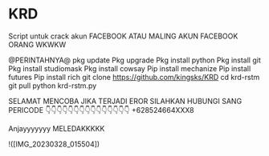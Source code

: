 # KRD
Script untuk crack akun FACEBOOK
ATAU MALING AKUN FACEBOOK ORANG WKWKW

@PERINTAHNYA@
pkg update
Pkg upgrade
Pkg install python
Pkg install git
Pkg install studiomask
Pkg install cowsay
Pip install mechanize
Pip install futures
Pip install rich
git clone https://github.com/kingsks/KRD
cd krd-rstm
git pull
python krd-rstm.py

SELAMAT MENCOBA JIKA TERJADI EROR
SILAHKAN HUBUNGI SANG PERICODE
👇👇👇👇👇👇👇👇👇👇👇👇👇👇👇
+628524664XXX8

Anjayyyyyyy MELEDAKKKKK

!([IMG_20230328_015504])
